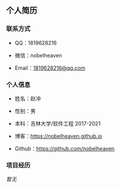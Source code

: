 ## 个人简历

### 联系方式

- QQ：1819628216

- 微信：nobelheaven

- Email：1819628216@qq.com

### 个人信息

- 姓名：赵冲

- 性别：男

- 本科：吉林大学/软件工程 2017-2021

- 博客：https://nobelheaven.github.io

- Github：https://github.com/nobelheaven

### 项目经历

*暂无*
